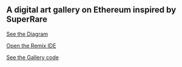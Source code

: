 
A digital art gallery on Ethereum inspired by SuperRare
-------------------------------------------------------

[See the Diagram](https://everknow.it/img/SuperRare.svg)

[Open the Remix IDE](https://remix.ethereum.org)

[See the Gallery code](contracts/Gallery.sol)

